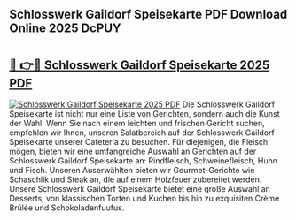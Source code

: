 ## Schlosswerk Gaildorf Speisekarte PDF Download Online 2025 DcPUY

# <h2><a href="http://gc90sf.nevu.top/?p=Schlosswerk+Gaildorf+Speisekarte">🔗 👉🔴 Schlosswerk Gaildorf Speisekarte 2025 PDF</a></h2>

[![Schlosswerk Gaildorf Speisekarte 2025 PDF](https://i.imgur.com/dBaPXMq.png)](http://gc90sf.nevu.top/?p=Schlosswerk+Gaildorf+Speisekarte)
Die Schlosswerk Gaildorf Speisekarte ist nicht nur eine Liste von Gerichten, sondern auch die Kunst der Wahl. Wenn Sie nach einem leichten und frischen Gericht suchen, empfehlen wir Ihnen, unseren Salatbereich auf der Schlosswerk Gaildorf Speisekarte unserer Cafeteria zu besuchen. Für diejenigen, die Fleisch mögen, bieten wir eine umfangreiche Auswahl an Gerichten auf der Schlosswerk Gaildorf Speisekarte an: Rindfleisch, Schweinefleisch, Huhn und Fisch. Unseren Auserwählten bieten wir Gourmet-Gerichte wie Schaschlik und Steak an, die auf einem Holzfeuer zubereitet werden. Unsere Schlosswerk Gaildorf Speisekarte bietet eine große Auswahl an Desserts, von klassischen Torten und Kuchen bis hin zu exquisiten Crème Brûlée und Schokoladenfuufus.
